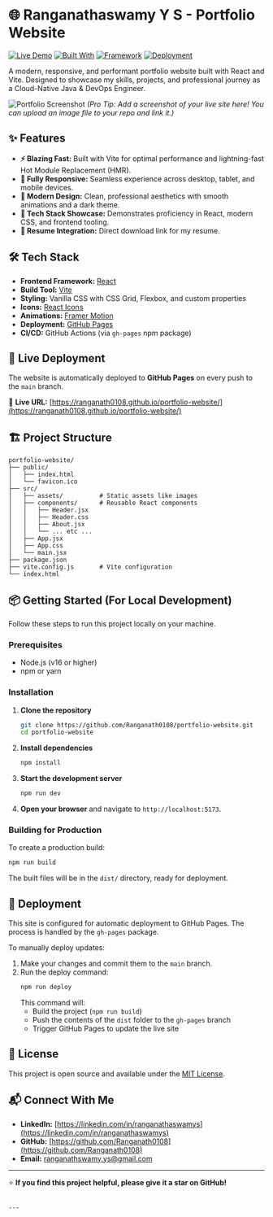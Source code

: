 # 🌐 Ranganathaswamy Y S - Portfolio Website

[![Live Demo](https://img.shields.io/badge/Live_Demo-GitHub_Pages-brightgreen?style=for-the-badge&logo=github)](https://ranganath0108.github.io/portfolio-website/)
[![Built With](https://img.shields.io/badge/Built_With-Vite-646CFF?style=for-the-badge&logo=vite)](https://vitejs.dev/)
[![Framework](https://img.shields.io/badge/Framework-React-61DAFB?style=for-the-badge&logo=react)](https://reactjs.org/)
[![Deployment](https://img.shields.io/badge/Deployment-GitHub_Pages-222222?style=for-the-badge&logo=githubpages)](https://pages.github.com/)

A modern, responsive, and performant portfolio website built with React and Vite. Designed to showcase my skills, projects, and professional journey as a Cloud-Native Java & DevOps Engineer.

![Portfolio Screenshot](https://via.placeholder.com/800x400/0f172a/93c5fd?text=Portfolio+Screenshot) 
*(Pro Tip: Add a screenshot of your live site here! You can upload an image file to your repo and link it.)*

## ✨ Features

- **⚡ Blazing Fast:** Built with Vite for optimal performance and lightning-fast Hot Module Replacement (HMR).
- **📱 Fully Responsive:** Seamless experience across desktop, tablet, and mobile devices.
- **🎨 Modern Design:** Clean, professional aesthetics with smooth animations and a dark theme.
- **🔧 Tech Stack Showcase:** Demonstrates proficiency in React, modern CSS, and frontend tooling.
- **📄 Resume Integration:** Direct download link for my resume.

## 🛠️ Tech Stack

- **Frontend Framework:** [React](https://reactjs.org/)
- **Build Tool:** [Vite](https://vitejs.dev/)
- **Styling:** Vanilla CSS with CSS Grid, Flexbox, and custom properties
- **Icons:** [React Icons](https://react-icons.github.io/react-icons/)
- **Animations:** [Framer Motion](https://www.framer.com/motion/)
- **Deployment:** [GitHub Pages](https://pages.github.com/)
- **CI/CD:** GitHub Actions (via `gh-pages` npm package)

## 🚀 Live Deployment

The website is automatically deployed to **GitHub Pages** on every push to the `main` branch.

🔗 **Live URL:** [https://ranganath0108.github.io/portfolio-website/](https://ranganath0108.github.io/portfolio-website/)

## 🏗️ Project Structure

```
portfolio-website/
├── public/
│   ├── index.html
│   └── favicon.ico
├── src/
│   ├── assets/          # Static assets like images
│   ├── components/      # Reusable React components
│   │   ├── Header.jsx
│   │   ├── Header.css
│   │   ├── About.jsx
│   │   └── ... etc ...
│   ├── App.jsx
│   ├── App.css
│   └── main.jsx
├── package.json
├── vite.config.js       # Vite configuration
└── index.html
```

## 📦 Getting Started (For Local Development)

Follow these steps to run this project locally on your machine.

### Prerequisites

- Node.js (v16 or higher)
- npm or yarn

### Installation

1.  **Clone the repository**
    ```bash
    git clone https://github.com/Ranganath0108/portfolio-website.git
    cd portfolio-website
    ```

2.  **Install dependencies**
    ```bash
    npm install
    ```

3.  **Start the development server**
    ```bash
    npm run dev
    ```
4.  **Open your browser** and navigate to `http://localhost:5173`.

### Building for Production

To create a production build:

```bash
npm run build
```

The built files will be in the `dist/` directory, ready for deployment.

## 🔄 Deployment

This site is configured for automatic deployment to GitHub Pages. The process is handled by the `gh-pages` package.

To manually deploy updates:

1.  Make your changes and commit them to the `main` branch.
2.  Run the deploy command:
    ```bash
    npm run deploy
    ```
    This command will:
    - Build the project (`npm run build`)
    - Push the contents of the `dist` folder to the `gh-pages` branch
    - Trigger GitHub Pages to update the live site

## 📄 License

This project is open source and available under the [MIT License](LICENSE).

## 📬 Connect With Me

- **LinkedIn:** [https://linkedin.com/in/ranganathaswamys](https://linkedin.com/in/ranganathaswamys)
- **GitHub:** [https://github.com/Ranganath0108](https://github.com/Ranganath0108)
- **Email:** [ranganathswamy.ys@gmail.com](mailto:ranganathswamy.ys@gmail.com)

---

⭐ **If you find this project helpful, please give it a star on GitHub!**
```

---
